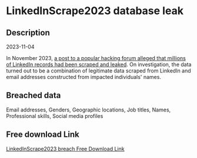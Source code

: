 # LinkedInScrape2023 database leak

## Description

2023-11-04

In November 2023, <a href="https://troyhunt.com/hackers-scrapers-fakers-whats-really-inside-the-latest-linkedin-dataset" target="_blank" rel="noopener">a post to a popular hacking forum alleged that millions of LinkedIn records had been scraped and leaked</a>. On investigation, the data turned out to be a combination of legitimate data scraped from LinkedIn and email addresses constructed from impacted individuals' names.

## Breached data

Email addresses, Genders, Geographic locations, Job titles, Names, Professional skills, Social media profiles

## Free download Link

[LinkedInScrape2023 breach Free Download Link](https://link-to.net/1229997/566.706796760491/dynamic/?r=aHR0cHM6Ly93d3cubWVkaWFmaXJlLmNvbS92aWV3LzIwaDNJeWN6SGtGdVFXNS9saW5rZWRpbi5jb20vZmlsZQ==)